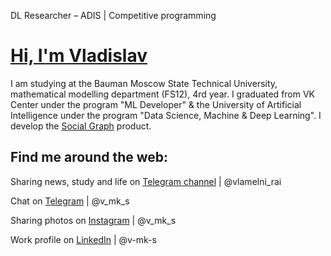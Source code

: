 DL Researcher – ADIS | Competitive programming

# <a href="https://linkedin.com/in/v-mk-s">Hi, I'm Vladislav</a>

I am studying at the Bauman Moscow State Technical University, mathematical modelling department (FS12), 4rd year. I graduated from VK Center under the program "ML Developer" & the University of Artificial Intelligence under the program "Data Science, Machine & Deep Learning". I develop the <a href="https://github.com/asocial-graph">Social Graph</a> product.


##  Find me around the web:

Sharing news, study and life on <a href="https://telegram.me/vlamelni_rai">Telegram channel</a> | @vlamelni_rai

Chat on <a href="https://telegram.me/v_mk_s">Telegram</a> | @v_mk_s

Sharing photos on <a href="https://www.instagram.com/v_mk_s/">Instagram</a> | @v_mk_s

Work profile on <a href="https://www.linkedin.com/in/v-mk-s/">LinkedIn</a> | @v-mk-s

